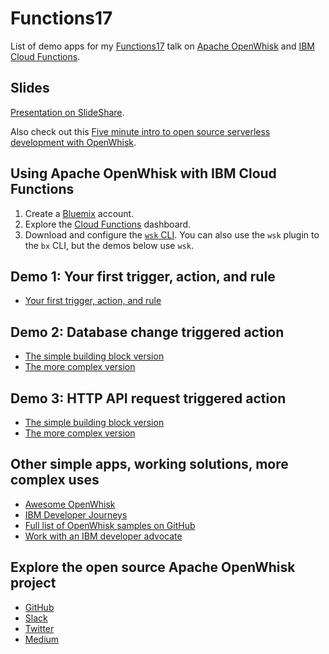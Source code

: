 # Functions17
List of demo apps for my [Functions17](https://functions.world) talk on [Apache OpenWhisk](http://openwhisk.incubator.apache.org/) and [IBM Cloud Functions](https://console.bluemix.net/openwhisk/).

## Slides
[Presentation on SlideShare](https://www.slideshare.net/DanielKrook/building-serverless-applications-with-apache-openwhisk-and-ibm-cloud-functions).

Also check out this [Five minute intro to open source serverless development with OpenWhisk](https://medium.com/openwhisk/five-minute-intro-to-open-source-serverless-development-with-openwhisk-328b0ebfa160).

## Using Apache OpenWhisk with IBM Cloud Functions
1. Create a [Bluemix](http://bluemix.net) account.
2. Explore the [Cloud Functions](http://bluemix.net/openwhisk) dashboard.
3. Download and configure the [`wsk` CLI](https://console.bluemix.net/openwhisk/learn/cli?env_id=ibm%3Ayp%3Aus-south). You can also use the `wsk` plugin to the `bx` CLI, but the demos below use `wsk`.

## Demo 1: Your first trigger, action, and rule
- [Your first trigger, action, and rule](https://github.com/IBM/openwhisk-action-trigger-rule )

## Demo 2: Database change triggered action
- [The simple building block version](https://github.com/IBM/openwhisk-cloudant-trigger)
- [The more complex version](https://github.com/IBM/openwhisk-data-processing-cloudant)

## Demo 3: HTTP API request triggered action
- [The simple building block version](https://github.com/IBM/openwhisk-rest-api-trigger)
- [The more complex version](https://github.com/IBM/openwhisk-serverless-apis)

## Other simple apps, working solutions, more complex uses
- [Awesome OpenWhisk](https://github.com/openwhisk/awesome-openwhisk)
- [IBM Developer Journeys](https://developer.ibm.com/code/technologies/serverless/ )
- [Full list of OpenWhisk samples on GitHub](https://github.com/search?q=topic%3Aopenwhisk+org%3AIBM&type=Repositories)
- [Work with an IBM developer advocate](https://developer.ibm.com/code/work-with-us)

## Explore the open source Apache OpenWhisk project
- [GitHub](https://github.com/apache?q=incubator-openwhisk)
- [Slack](http://openwhisk.incubator.apache.org/slack.html)
- [Twitter](https://twitter.com/openwhisk)
- [Medium](https://medium.com/openwhisk)
